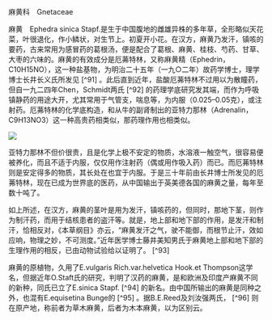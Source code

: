 麻黄科　Gnetaceae

  

麻黄　Ephedra sinica Stapf.是生于中国腹地的雌雄异株的多年草，全形略似天花菜，叶很退化，作小鳞状，对生节上。初夏开小花。在汉方，麻黄乃发汗，镇咳的要药，古来常用为感冒药的葛根汤，便是配合了葛根、麻黄、桂枝、芍药、甘草、大枣的六味的。麻黄的有效成分是厄茀特林，又称麻黄精（Ephedrin，C10H15NO），这一种盐基物，为明治二十五年（一九○二年）故药学博士，理学博士长井长义氏所发见 [^91] 。此后直到近年，盐酸厄茀特林不过用以为散瞳药，但自一九二四年Chen，Schmidt两氏 [^92] 的药理学底研究发其端，而作为呼吸镇静药的用途大开，尤其常用于气管支，喘息等，为内服（0.025–0.05克），或注射药。厄茀特林的化学底构造，和从牛的副肾制出的亚特力那林（Adrenalin，C9H13NO3）这一种高贵药相类似，那药理作用也相类似。

![](%20/Users/kevin_lu/Downloads/obsidian_epub_books/《鲁迅全集》（全20册）1938年民国权威版/images/00096.jpeg)  

亚特力那林不但价很贵，且是化学上极不安定的物质，水溶液一触空气，很容易便被养化，而且不适于内服，仅仅用作注射药（偶或用作吸入药）而已。而厄茀特林则是安定得多的物质，其长处在也宜于内服。于是三十年前由长井博士所发见的厄茀特林，现在已成为世界底的医药，从中国输出于英美德各国的麻黄之量，每年至数十吨了。

如上所述，在汉方，麻黄的茎叶是用为发汗，镇咳药的，但同时，那地下茎，则作为制汗药，而用于结核患者的盗汗等。就是，地上部和地下部的作用，是发汗和制汗，恰相反对，《本草纲目》亦云，“麻黄发汗之气，驶不能御，而根节止汗，效如应响，物理之妙，不可测度。”近年医学博士藤井美知男氏于麻黄地上部和地下部的生理作用的相反，已由动物试验给以证明了。 [^93]

麻黄的原植物，久用了E.vulgaris Rich.var.helvetica Hook.et Thompson这学名，但据近年O.Staft氏的研究，判明了汉药的麻黄，是和欧洲及印度产麻黄不同的新种，同氏已立了E.sinica Stapf. [^94] 的新名。由中国所输出的麻黄是同种之外，也混有E.equisetina Bunge的 [^95] 。据B.E.Reed及刘汝强两氏， [^96] 则在原产地，称前者为草木麻黄，后者为木本麻黄，以为区别云。